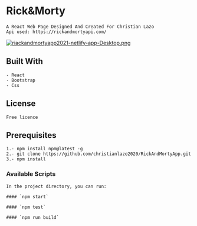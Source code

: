 # Rick&Morty

    A React Web Page Designed And Created For Christian Lazo
    Api used: https://rickandmortyapi.com/

[![riackandmortyapp2021-netlify-app-Desktop.png](https://i.postimg.cc/7PXpqrNN/riackandmortyapp2021-netlify-app-Desktop.png)](https://postimg.cc/ThLkcSFy)

## Built With

    - React
    - Bootstrap
    - Css

## License

    Free licence

## Prerequisites

    1.- npm install npm@latest -g
    2.- git clone https://github.com/christianlazo2020/RickAndMortyApp.git
    3.- npm install

### Available Scripts

    In the project directory, you can run:

    #### `npm start`

    #### `npm test`

    #### `npm run build`
